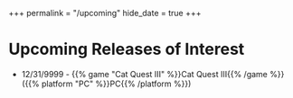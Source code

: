 +++
permalink = "/upcoming"
hide_date = true
+++

# Upcoming Releases of Interest

* 12/31/9999 - {{% game "Cat Quest III" %}}Cat Quest III{{% /game %}} ({{% platform "PC" %}}PC{{% /platform %}})
